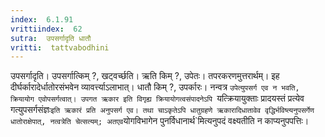 ```yaml
---
index:  6.1.91
vrittiindex:  62
sutra:  उपसर्गादृति धातौ
vritti:  tattvabodhini 
---
```


उपसर्गादृति। उपसर्गात्किम् ?, खट्वर्च्छति। ऋति किम् ?, उपेतः। तपरकरणमुत्तरार्थम्। इह दीर्घर्कारादेर्धातोरसंभवेन व्यावर्त्त्याऽलाभात्। धातौ किम् ?, उपर्कारः। नन्वत्र `उपेत्युपसर्ग एव न भवति, क्रियायोग एवोपसर्गत्वात्। उपगत ऋकार इति विगृह्य क्रियायोगत्वसंपादनेऽपि `यत्क्रियायुक्ताः प्रादयस्तं प्रत्येव गत्युपसर्गसंज्ञः` इति ऋकारं प्रति अनुपसर्ग एव। तथा चाऽकृतेऽपि धातुग्रहणे ऋकारादिधातावेव वृद्धिर्भविष्त्यनुपसर्गेण धातोराक्षेपात्, नत्वत्रेति चेत्सत्यम्; अतएव `योगविभागेन पुनर्विधानार्थ`मित्यनुपदं वक्ष्यतीति न काप्यनुपपत्तिः। 

